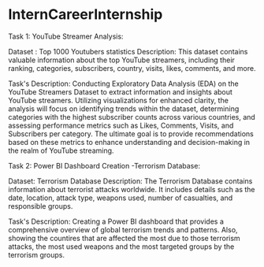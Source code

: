 # InternCareerInternship

Task 1: YouTube Streamer Analysis:

Dataset : Top 1000 Youtubers statistics
Description: This dataset contains valuable information about the top YouTube streamers, including their ranking, categories, subscribers, country, visits, likes, comments, and more.

Task's Description:
Conducting Exploratory Data Analysis (EDA) on the YouTube Streamers Dataset to extract information and insights about YouTube streamers. Utilizing visualizations for enhanced clarity, the analysis will focus on identifying trends within the dataset, determining categories with the highest subscriber counts across various countries, and assessing performance metrics such as Likes, Comments, Visits, and Subscribers per category. The ultimate goal is to provide recommendations based on these metrics to enhance understanding and decision-making in the realm of YouTube streaming.


Task 2: Power BI Dashboard Creation -Terrorism Database:

Dataset: Terrorism Database
Description: The Terrorism Database contains information about terrorist attacks worldwide. It includes details such as the date, location, attack type, weapons used, number of casualties, and responsible groups. 

Task's Description:
Creating a Power BI dashboard that provides a comprehensive overview of global terrorism trends and patterns. Also, showing the countires that are affected the most due to those terrorism attacks, the most used weapons and the most targeted groups by the terrorism groups.


  
  
